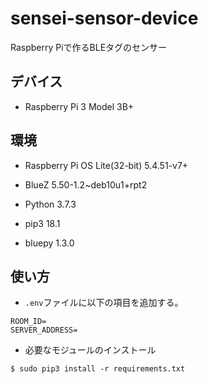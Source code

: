 # sensei-sensor-device
Raspberry Piで作るBLEタグのセンサー

## デバイス

- Raspberry Pi 3 Model 3B+

## 環境

- Raspberry Pi OS Lite(32-bit) 5.4.51-v7+

- BlueZ 5.50-1.2~deb10u1+rpt2

- Python 3.7.3

- pip3 18.1

- bluepy 1.3.0

## 使い方

- `.env`ファイルに以下の項目を追加する。

```
ROOM_ID=
SERVER_ADDRESS=
```

- 必要なモジュールのインストール

```
$ sudo pip3 install -r requirements.txt
```
